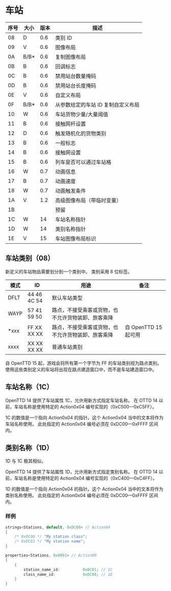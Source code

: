 # 车站

| 序号 | 大小 | 版本 | 描述                               |
|------|------|------|------------------------------------|
| 08   | D    | 0.6  | 类别 ID                            |
| 09   | V    | 0.6  | 图像布局                           |
| 0A   | B/B* | 0.6  | 复制图像布局                       |
| 0B   | B    | 0.6  | 回调标志                           |
| 0C   | B    | 0.6  | 禁用站台数量掩码                   |
| 0D   | B    | 0.6  | 禁用站台长度掩码                   |
| 0E   | V    | 0.6  | 自定义布局                         |
| 0F   | B/B* | 0.6  | 从参数给定的车站 ID 复制自定义布局 |
| 10   | W    | 0.6  | 车站货物少量/大量阈值              |
| 11   | B    | 0.6  | 接触网杆设置                       |
| 12   | D    | 0.6  | 触发随机化的货物类别               |
| 13   | B    | 0.6  | 一般标志                           |
| 14   | B    | 0.6  | 接触网设置                         |
| 15   | B    | 0.6  | 列车是否可以通过车站格             |
| 16   | W    | 0.7  | 动画信息                           |
| 17   | B    | 0.7  | 动画速度                           |
| 18   | W    | 0.7  | 动画触发条件                       |
| 1A   | V    | 1.2  | 高级图像布局（带临时变量）         |
| 1B   |      |      | 预留                               |
| 1C   | W    | 14   | 车站名称指针                       |
| 1D   | W    | 14   | 类别名称指针                       |
| 1E   | V    | 15   | 车站图像布局标识                   |

## 车站类别（08）

新定义的车站物品需要划分到一个类别中。
类别采用 8 位标签。

| 模式 | ID          | 用途                                               | 备注                 |
|------|-------------|----------------------------------------------------|----------------------|
| DFLT | 44 46 4C 54 | 默认车站类型                                       |                      |
| WAYP | 57 41 59 50 | 路点，不接受乘客或货物，也不允许货物装卸、旅客乘降 |                      |
| *xxx | FF XX XX XX | 路点，不接受乘客或货物，也不允许货物装卸、旅客乘降 | 自 OpenTTD 15 起可用 |
| xxxx | XX XX XX XX | 普通车站类别                                       |                      |

自 OpenTTD 15 起，游戏会将所有第一个字节为 FF 的车站类别视为路点类别。
使用这些类别定义的车站将出现在路点建造窗口中，而不是车站建造窗口中。

## 车站名称（1C）

OpenTTD 14 提供了车站属性 1C，允许用新方式指定车站名称。
在 OTTD 14 以前，车站名称是使用特定的 Action0x04 编号实现的（0xC500—0xC5FF）。

1C 的数值是一个指向 Action0x04 的指针。这个 Action0x04 当中的文本将作为车站名称使用。
此处指定的 Action0x04 编号必须在 0xDC00—0xFFFF 区间内。

## 类别名称（1D）

1D 与 1C 极其相似。

OpenTTD 14 提供了车站属性 1D，允许用新方式指定类别名称。
在 OTTD 14 以前，车站名称是使用特定的 Action0x04 编号实现的（0xC400—0xC4FF）。

1D 的数值是一个指向 Action0x04 的指针。这个 Action0x04 当中的文本将作为类别名称使用。
此处指定的 Action0x04 编号必须在 0xDC00—0xFFFF 区间内。

### 样例

```cpp
strings<Stations, default, 0xDC00> // Action04
{
    /* 0xDC00 */ "My station class";
    /* 0xDC01 */ "My station name";
}

properties<Stations, 0x0001> // Action00
{
    {
        station_name_id:          0xDC01; // 1C
        class_name_id:            0xDC00; // 1D
    }
}
```
